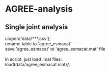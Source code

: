 # AGREE-analysis

## Single joint analysis

uiopen('data/***.csv');\
rename table to 'agree_esmacat'\
save 'agree_esmacat' to 'agree_esmacat.mat' file\
\
in script, just load .mat files:\
load(data/agree_esmacat.mat);\
